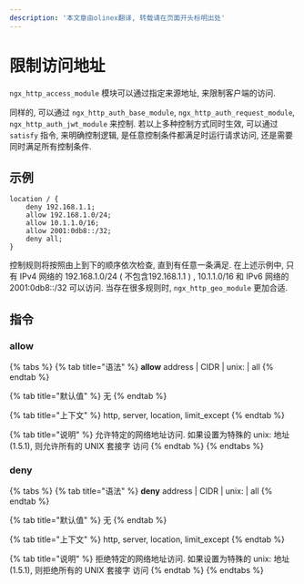 ```yaml
---
description: '本文章由olinex翻译, 转载请在页面开头标明出处'
---
```


# 限制访问地址

`ngx_http_access_module` 模块可以通过指定来源地址, 来限制客户端的访问.

同样的, 可以通过 `ngx_http_auth_base_module`, `ngx_http_auth_request_module`, `ngx_http_auth_jwt_module` 来控制. 若以上多种控制方式同时生效, 可以通过 `satisfy` 指令, 来明确控制逻辑, 是任意控制条件都满足时运行请求访问, 还是需要同时满足所有控制条件.

## 示例

```text
location / {
    deny 192.168.1.1;
    allow 192.168.1.0/24;
    allow 10.1.1.0/16;
    allow 2001:0db8::/32;
    deny all;
}
```

控制规则将按照由上到下的顺序依次检查, 直到有任意一条满足. 在上述示例中, 只有 IPv4 网络的 192.168.1.0/24  \( 不包含192.168.1.1 \) , 10.1.1.0/16 和 IPv6 网络的 2001:0db8::/32 可以访问. 当存在很多规则时, `ngx_http_geo_module` 更加合适.

## 指令

### allow

{% tabs %}
{% tab title="语法" %}
**allow** address \| CIDR \| unix: \| all
{% endtab %}

{% tab title="默认值" %}
无
{% endtab %}

{% tab title="上下文" %}
http, server, location, limit\_except
{% endtab %}

{% tab title="说明" %}
允许特定的网络地址访问. 如果设置为特殊的 unix: 地址 \(1.5.1\), 则允许所有的 UNIX 套接字 访问
{% endtab %}
{% endtabs %}

### deny

{% tabs %}
{% tab title="语法" %}
**deny** address \| CIDR \| unix: \| all
{% endtab %}

{% tab title="默认值" %}
无
{% endtab %}

{% tab title="上下文" %}
http, server, location, limit\_except
{% endtab %}

{% tab title="说明" %}
拒绝特定的网络地址访问. 如果设置为特殊的 unix: 地址 \(1.5.1\), 则拒绝所有的 UNIX 套接字 访问
{% endtab %}
{% endtabs %}






